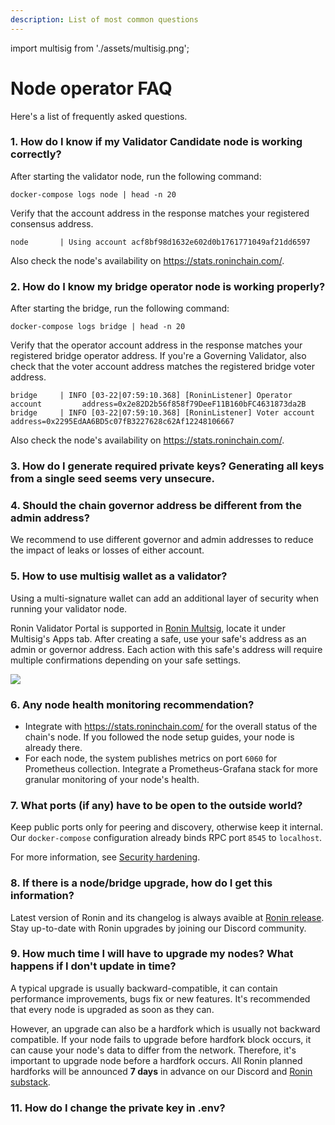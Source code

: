 ```yaml
---
description: List of most common questions
---
```


import multisig from './assets/multisig.png';

# Node operator FAQ
Here's a list of frequently asked questions.

### 1. How do I know if my Validator Candidate node is working correctly?
After starting the validator node, run the following command:

```
docker-compose logs node | head -n 20
```

Verify that the account address in the response matches your registered consensus address.

```
node       | Using account acf8bf98d1632e602d0b1761771049af21dd6597
```

Also check the node's availability on https://stats.roninchain.com/.

### 2. How do I know my bridge operator node is working properly?
After starting the bridge, run the following command:

```
docker-compose logs bridge | head -n 20
```

Verify that the operator account address in the response matches your registered bridge operator address. If you're a Governing Validator, also check that the voter account address matches the registered bridge voter address.

```
bridge     | INFO [03-22|07:59:10.368] [RoninListener] Operator account         address=0x2e82D2b56f858f79DeeF11B160bFC4631873da2B
bridge     | INFO [03-22|07:59:10.368] [RoninListener] Voter account            address=0x2295EdAA6BD5c07fB3227628c62Af12248106667
```

Also check the node's availability on https://stats.roninchain.com/.

### 3. How do I generate required private keys? Generating all keys from a single seed seems very unsecure.

### 4. Should the chain governor address be different from the admin address?
We recommend to use different governor and admin addresses to reduce the impact of leaks or losses of either account.

### 5. How to use multisig wallet as a validator?
Using a multi-signature wallet can add an additional layer of security when running your validator node. 

Ronin Validator Portal is supported in [Ronin Multsig](https://multisig.roninchain.com), locate it under Multisig's Apps tab. After creating a safe, use your safe's address as an admin or governor address. Each action with this safe's address will require multiple confirmations depending on your safe settings.

<img src={multisig} width={1280} />

### 6. Any node health monitoring recommendation?
* Integrate with https://stats.roninchain.com/ for the overall status of the chain's node. If you followed the node setup guides, your node is already there. 
* For each node, the system publishes metrics on port `6060` for Prometheus collection. Integrate a Prometheus-Grafana stack for more granular monitoring of your node's health.

### 7. What ports (if any) have to be open to the outside world?
Keep public ports only for peering and discovery, otherwise keep it internal. Our `docker-compose` configuration already binds RPC port `8545` to `localhost`.

For more information, see [Security hardening](security.md).

### 8. If there is a node/bridge upgrade, how do I get this information? 
Latest version of Ronin and its changelog is always avaible at [Ronin release](https://github.com/axieinfinity/ronin/releases). Stay up-to-date with Ronin upgrades by joining our Discord community. 

### 9. How much time I will have to upgrade my nodes? What happens if I don't update in time?
A typical upgrade is usually backward-compatible, it can contain performance improvements, bugs fix or new features. It's recommended that every node is upgraded as soon as they can. 

However, an upgrade can also be a hardfork which is usually not backward compatible. If your node fails to upgrade before hardfork block occurs, it can cause your node's data to differ from the network. Therefore, it's important to upgrade node before a hardfork occurs. All Ronin planned hardforks will be announced **7 days** in advance on our Discord and [Ronin substack](https://roninblockchain.substack.com/). 

### 11. How do I change the private key in .env?
